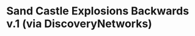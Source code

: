 <!--
id: 172405
link: http://tumblr.atmos.org/post/172405/sand-castle-explosions-backwards-v-1-via
slug: sand-castle-explosions-backwards-v-1-via
date: Thu Mar 15 2007 14:07:25 GMT-0700 (PDT)
publish: 2007-03-015
tags: 
title: Sand Castle Explosions Backwards v.1 (via DiscoveryNetworks)
-->


Sand Castle Explosions Backwards v.1 (via DiscoveryNetworks)
============================================================



